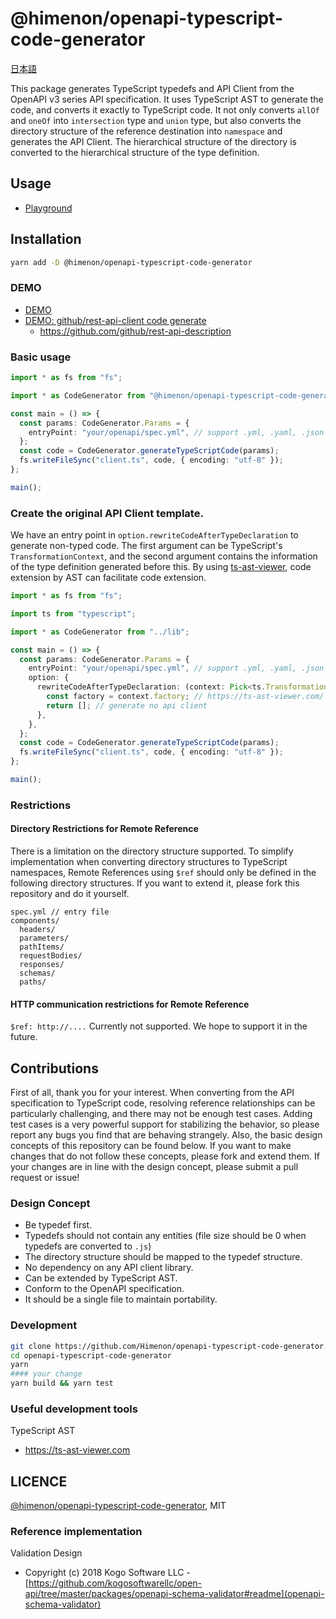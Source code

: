 # @himenon/openapi-typescript-code-generator

[日本語](./docs/ja/README-ja.md)

This package generates TypeScript typedefs and API Client from the OpenAPI v3 series API specification.
It uses TypeScript AST to generate the code, and converts it exactly to TypeScript code.
It not only converts `allOf` and `oneOf` into `intersection` type and `union` type, but also converts the directory structure of the reference destination into `namespace` and generates the API Client.
The hierarchical structure of the directory is converted to the hierarchical structure of the type definition.

## Usage

- [Playground](https://himenon.github.io/openapi-typescript-code-generator-playground/index.html)

## Installation

```bash
yarn add -D @himenon/openapi-typescript-code-generator
```

### DEMO

- [DEMO](./example/README.md)
- [DEMO: github/rest-api-client code generate](https://github.com/Himenon/github-rest-api-client/tree/master/source)
  - https://github.com/github/rest-api-description

### Basic usage

```ts
import * as fs from "fs";

import * as CodeGenerator from "@himenon/openapi-typescript-code-generator";

const main = () => {
  const params: CodeGenerator.Params = {
    entryPoint: "your/openapi/spec.yml", // support .yml, .yaml, .json
  };
  const code = CodeGenerator.generateTypeScriptCode(params);
  fs.writeFileSync("client.ts", code, { encoding: "utf-8" });
};

main();
```

### Create the original API Client template.

We have an entry point in `option.rewriteCodeAfterTypeDeclaration` to generate non-typed code.
The first argument can be TypeScript's `TransformationContext`, and the second argument contains the information of the type definition generated before this.
By using [ts-ast-viewer](https://ts-ast-viewer.com), code extension by AST can facilitate code extension.

```ts
import * as fs from "fs";

import ts from "typescript";

import * as CodeGenerator from "../lib";

const main = () => {
  const params: CodeGenerator.Params = {
    entryPoint: "your/openapi/spec.yml", // support .yml, .yaml, .json
    option: {
      rewriteCodeAfterTypeDeclaration: (context: Pick<ts.TransformationContext, "factory">, codeGeneratorParamsList: CodeGenerator.Converter.v3.CodeGeneratorParams[]): ts.Statement[] => {
        const factory = context.factory; // https://ts-ast-viewer.com/ is very very very useful !
        return []; // generate no api client
      },
    },
  };
  const code = CodeGenerator.generateTypeScriptCode(params);
  fs.writeFileSync("client.ts", code, { encoding: "utf-8" });
};

main();
```

### Restrictions

#### Directory Restrictions for Remote Reference

There is a limitation on the directory structure supported.
To simplify implementation when converting directory structures to TypeScript namespaces, Remote References using `$ref` should only be defined in the following directory structures.
If you want to extend it, please fork this repository and do it yourself.

```
spec.yml // entry file
components/
  headers/
  parameters/
  pathItems/
  requestBodies/
  responses/
  schemas/
  paths/
```

#### HTTP communication restrictions for Remote Reference

`$ref: http://....` Currently not supported. We hope to support it in the future.

## Contributions

First of all, thank you for your interest.
When converting from the API specification to TypeScript code, resolving reference relationships can be particularly challenging, and there may not be enough test cases.
Adding test cases is a very powerful support for stabilizing the behavior, so please report any bugs you find that are behaving strangely.
Also, the basic design concepts of this repository can be found below. If you want to make changes that do not follow these concepts, please fork and extend them.
If your changes are in line with the design concept, please submit a pull request or issue!

### Design Concept

- Be typedef first.
- Typedefs should not contain any entities (file size should be 0 when typedefs are converted to `.js`)
- The directory structure should be mapped to the typedef structure.
- No dependency on any API client library.
- Can be extended by TypeScript AST.
- Conform to the OpenAPI specification.
- It should be a single file to maintain portability.

### Development

```bash
git clone https://github.com/Himenon/openapi-typescript-code-generator.git
cd openapi-typescript-code-generator
yarn
#### your change
yarn build && yarn test
```

### Useful development tools

TypeScript AST

- https://ts-ast-viewer.com

## LICENCE

[@himenon/openapi-typescript-code-generator](https://github.com/Himenon/typescript-codegen), MIT

### Reference implementation

Validation Design

- Copyright (c) 2018 Kogo Software LLC - [https://github.com/kogosoftwarellc/open-api/tree/master/packages/openapi-schema-validator#readme](openapi-schema-validator)
